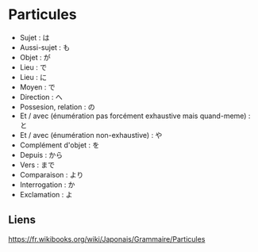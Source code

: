 # Particules

- Sujet : は
- Aussi-sujet : も
- Objet : が
- Lieu : で
- Lieu : に
- Moyen : で
- Direction : へ
- Possesion, relation : の
- Et / avec (énumération pas forcément exhaustive mais quand-meme) : と
- Et / avec (énumération non-exhaustive) : や
- Complément d'objet : を
- Depuis : から
- Vers : まで
- Comparaison : より
- Interrogation : か
- Exclamation : よ

## Liens

https://fr.wikibooks.org/wiki/Japonais/Grammaire/Particules

